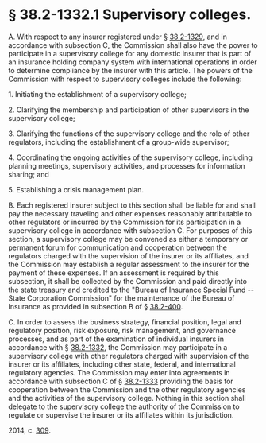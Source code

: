 # § 38.2-1332.1 Supervisory colleges.

<p>A. With respect to any insurer registered under § <a href='http://law.lis.virginia.gov/vacode/38.2-1329/'>38.2-1329</a>, and in accordance with subsection C, the Commission shall also have the power to participate in a supervisory college for any domestic insurer that is part of an insurance holding company system with international operations in order to determine compliance by the insurer with this article. The powers of the Commission with respect to supervisory colleges include the following:</p><p>1. Initiating the establishment of a supervisory college;</p><p>2. Clarifying the membership and participation of other supervisors in the supervisory college;</p><p>3. Clarifying the functions of the supervisory college and the role of other regulators, including the establishment of a group-wide supervisor;</p><p>4. Coordinating the ongoing activities of the supervisory college, including planning meetings, supervisory activities, and processes for information sharing; and</p><p>5. Establishing a crisis management plan.</p><p>B. Each registered insurer subject to this section shall be liable for and shall pay the necessary traveling and other expenses reasonably attributable to other regulators or incurred by the Commission for its participation in a supervisory college in accordance with subsection C. For purposes of this section, a supervisory college may be convened as either a temporary or permanent forum for communication and cooperation between the regulators charged with the supervision of the insurer or its affiliates, and the Commission may establish a regular assessment to the insurer for the payment of these expenses. If an assessment is required by this subsection, it shall be collected by the Commission and paid directly into the state treasury and credited to the "Bureau of Insurance Special Fund -- State Corporation Commission" for the maintenance of the Bureau of Insurance as provided in subsection B of § <a href='http://law.lis.virginia.gov/vacode/38.2-400/'>38.2-400</a>.</p><p>C. In order to assess the business strategy, financial position, legal and regulatory position, risk exposure, risk management, and governance processes, and as part of the examination of individual insurers in accordance with § <a href='http://law.lis.virginia.gov/vacode/38.2-1332/'>38.2-1332</a>, the Commission may participate in a supervisory college with other regulators charged with supervision of the insurer or its affiliates, including other state, federal, and international regulatory agencies. The Commission may enter into agreements in accordance with subsection C of § <a href='http://law.lis.virginia.gov/vacode/38.2-1333/'>38.2-1333</a> providing the basis for cooperation between the Commission and the other regulatory agencies and the activities of the supervisory college. Nothing in this section shall delegate to the supervisory college the authority of the Commission to regulate or supervise the insurer or its affiliates within its jurisdiction.</p><p>2014, c. <a href='http://lis.virginia.gov/cgi-bin/legp604.exe?141+ful+CHAP0309'>309</a>.</p>